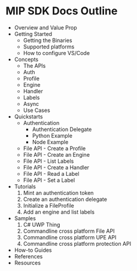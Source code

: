 # MIP SDK Docs Outline

* Overview and Value Prop 
* Getting Started
  * Getting the Binaries
  * Supported platforms
  * How to configure VS/Code
* Concepts
  * The APIs
  * Auth
  * Profile
  * Engine
  * Handler
  * Labels
  * Async
  * Use Cases
* Quickstarts
  * Authentication
    * Authentication Delegate
    * Python Example
    * Node Example
  * File API - Create a Profile
  * File API - Create an Engine
  * File API - List Labels
  * File API - Create a Handler
  * File API - Read a Label
  * File API - Set a Label
* Tutorials
  1. Mint an authentication token
  1. Create an authentication delegate
  1. Initialize a FileProfile
  1. Add an engine and list labels
* Samples
  1. C# UWP Thing
  1. Commandline cross platform File API
  1. Commandline cross platform UPE API
  1. Commandline cross platform protection API
* How-to Guides
* References
* Resources
